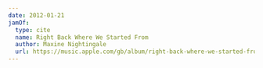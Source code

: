 ```yaml
---
date: 2012-01-21
jamOf:
  type: cite
  name: Right Back Where We Started From
  author: Maxine Nightingale
  url: https://music.apple.com/gb/album/right-back-where-we-started-from/1538591637?i=1538591638
---
```

